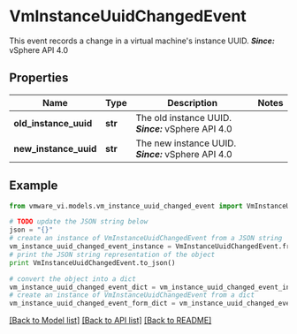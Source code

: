 # VmInstanceUuidChangedEvent

This event records a change in a virtual machine's instance UUID.  ***Since:*** vSphere API 4.0 

## Properties
Name | Type | Description | Notes
------------ | ------------- | ------------- | -------------
**old_instance_uuid** | **str** | The old instance UUID.  ***Since:*** vSphere API 4.0  | 
**new_instance_uuid** | **str** | The new instance UUID.  ***Since:*** vSphere API 4.0  | 

## Example

```python
from vmware_vi.models.vm_instance_uuid_changed_event import VmInstanceUuidChangedEvent

# TODO update the JSON string below
json = "{}"
# create an instance of VmInstanceUuidChangedEvent from a JSON string
vm_instance_uuid_changed_event_instance = VmInstanceUuidChangedEvent.from_json(json)
# print the JSON string representation of the object
print VmInstanceUuidChangedEvent.to_json()

# convert the object into a dict
vm_instance_uuid_changed_event_dict = vm_instance_uuid_changed_event_instance.to_dict()
# create an instance of VmInstanceUuidChangedEvent from a dict
vm_instance_uuid_changed_event_form_dict = vm_instance_uuid_changed_event.from_dict(vm_instance_uuid_changed_event_dict)
```
[[Back to Model list]](../README.md#documentation-for-models) [[Back to API list]](../README.md#documentation-for-api-endpoints) [[Back to README]](../README.md)


